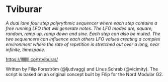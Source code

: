 # Tviburar

*A dual lane four step polyrythmic sequencer where each step contains a free running LFO that will generate notes. The LFO modes are, square, random, ramp up, ramp down and sine. Each step can also be muted. The two sequencers can influence each others LFO values creating a complex environment where the rate of repetition is stretched out over a long, near infinite, timespace.* 

https://llllllll.co/t/tviburar/

Written by Filip Forsström (@ljudvagg) and Linus Schrab (@vicimity).
The script is based on an original concept built by Filip for the Nord Modular G2.
